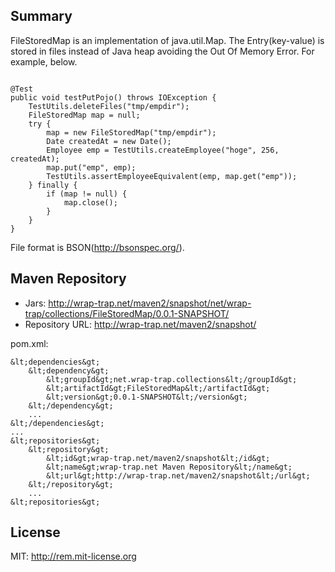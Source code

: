 ## Summary
FileStoredMap is an implementation of java.util.Map. The Entry(key-value) is stored in files instead of Java heap avoiding the Out Of Memory Error. 
For example, below.
<pre><code>
@Test
public void testPutPojo() throws IOException {
    TestUtils.deleteFiles("tmp/empdir");
    FileStoredMap<Employee> map = null;
    try {
        map = new FileStoredMap<Employee>("tmp/empdir");
        Date createdAt = new Date();
        Employee emp = TestUtils.createEmployee("hoge", 256, createdAt);
        map.put("emp", emp);
        TestUtils.assertEmployeeEquivalent(emp, map.get("emp"));
    } finally {
        if (map != null) {
            map.close();
        }
    }
}
</code></pre>
File format is BSON(http://bsonspec.org/).

## Maven Repository
- Jars: http://wrap-trap.net/maven2/snapshot/net/wrap-trap/collections/FileStoredMap/0.0.1-SNAPSHOT/
- Repository URL: http://wrap-trap.net/maven2/snapshot/

pom.xml:

    &lt;dependencies&gt;
        &lt;dependency&gt;
            &lt;groupId&gt;net.wrap-trap.collections&lt;/groupId&gt;
            &lt;artifactId&gt;FileStoredMap&lt;/artifactId&gt;
            &lt;version&gt;0.0.1-SNAPSHOT&lt;/version&gt;
        &lt;/dependency&gt;
        ...
    &lt;/dependencies&gt;
    ...
    &lt;repositories&gt;
        &lt;repository&gt;
            &lt;id&gt;wrap-trap.net/maven2/snapshot&lt;/id&gt;
            &lt;name&gt;wrap-trap.net Maven Repository&lt;/name&gt;
            &lt;url&gt;http://wrap-trap.net/maven2/snapshot&lt;/url&gt;
        &lt;/repository&gt;
        ...
    &lt;repositories&gt;

## License
MIT: http://rem.mit-license.org